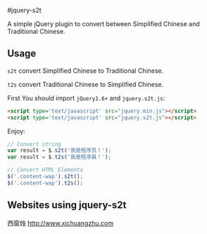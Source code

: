 #jquery-s2t

A simple jQuery plugin to convert between Simplified Chinese and Traditional Chinese.

## Usage

`s2t` convert Simplified Chinese to Traditional Chinese.

`t2s` convert Traditional Chinese to Simplified Chinese.

First You should import `jQuery1.6+` and `jquery.s2t.js`:

``` html
<script type='text/javascript' src="jquery.min.js"></script>
<script type='text/javascript' src="jquery.s2t.js"></script>
```

Enjoy:

``` javascript
// Convert string
var result = $.s2t('我是程序员！');
var result = $.t2s('我是程序員！');

// Convert HTML Elements
$('.content-wap').s2t();
$('.content-wap').t2s();
```

## Websites using jquery-s2t

西窗烛 http://www.xichuangzhu.com
